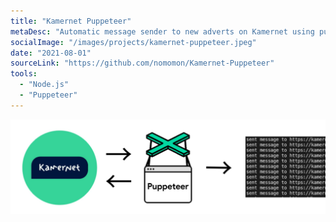 ```yaml
---
title: "Kamernet Puppeteer"
metaDesc: "Automatic message sender to new adverts on Kamernet using puppeteer."
socialImage: "/images/projects/kamernet-puppeteer.jpeg"
date: "2021-08-01"
sourceLink: "https://github.com/nomomon/Kamernet-Puppeteer"
tools:
  - "Node.js"
  - "Puppeteer"
---
```


![banner](/images/projects/kamernet-puppeteer.jpeg)
